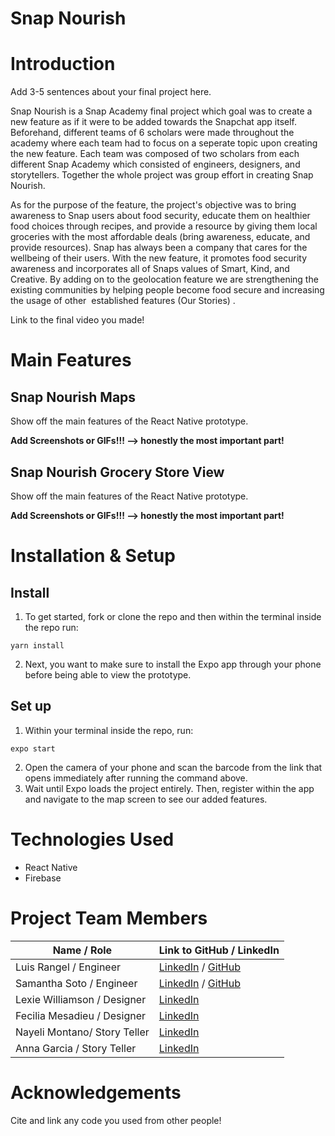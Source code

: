 # Snap Nourish

# Introduction

Add 3-5 sentences about your final project here. 

Snap Nourish is a Snap Academy final project which goal was to create a new feature as if it were to be added towards the Snapchat app itself. Beforehand, different teams of 6 scholars were made throughout the academy where each team had to focus on a seperate topic upon creating the new feature. Each team was composed of two scholars from each different Snap Academy which consisted of engineers, designers, and storytellers. Together the whole project was group effort in creating Snap Nourish.

As for the purpose of the feature, the project's objective was to bring awareness to Snap users about food security, educate them on healthier food choices through recipes, and provide a resource by giving them local groceries with the most affordable deals (bring awareness, educate, and provide resources). Snap has always been a company that cares for the wellbeing of their users. With the new feature, it promotes food security awareness and incorporates all of Snaps values of Smart, Kind, and Creative. By adding on to the geolocation feature we are strengthening the existing communities by helping people become food secure and increasing the usage of other  established features (Our Stories) .

Link to the final video you made!

# Main Features

## Snap Nourish Maps 
Show off the main features of the React Native prototype.

**Add Screenshots or GIFs!!! —> honestly the most important part!**

## Snap Nourish Grocery Store View 
Show off the main features of the React Native prototype.

**Add Screenshots or GIFs!!! —> honestly the most important part!**


# Installation & Setup

## Install

1. To get started, fork or clone the repo and then within the terminal inside the repo run:

```
yarn install
```

2. Next, you want to make sure to install the Expo app through your phone before being able to view the prototype.

## Set up

1. Within your terminal inside the repo, run:

```
expo start
```

2. Open the camera of your phone and scan the barcode from the link that opens immediately after running the command above. 
3. Wait until Expo loads the project entirely. Then, register within the app and navigate to the map screen to see our added features.

# Technologies Used

* React Native
* Firebase

# Project Team Members 

| Name / Role      | Link to GitHub / LinkedIn |
| ----------- | ----------- |
| Luis Rangel  / Engineer      | [LinkedIn](https://www.youtube.com/watch?v=dQw4w9WgXcQ) / [GitHub](https://github.com/luismr00)     |
| Samantha Soto / Engineer     | [LinkedIn](https://www.linkedin.com/in/samantha-soto-alejos/) / [GitHub](https://github.com/ssotoale)     |
| Lexie Williamson / Designer  | [LinkedIn](https://www.linkedin.com/in/lexiejwilliamson/)       |
| Fecilia Mesadieu / Designer  | [LinkedIn](https://www.linkedin.com/in/feliciamesadieu/)       |
| Nayeli Montano/ Story Teller | [LinkedIn](https://www.linkedin.com/in/nayeli-montano/)       |
| Anna Garcia / Story Teller   | [LinkedIn](https://www.linkedin.com/in/annangarcia/)       |

#  Acknowledgements

Cite and link any code you used from other people!
